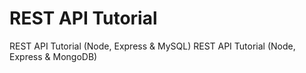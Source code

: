 # REST API Tutorial
REST API Tutorial (Node, Express &amp; MySQL)
REST API Tutorial (Node, Express &amp; MongoDB)
